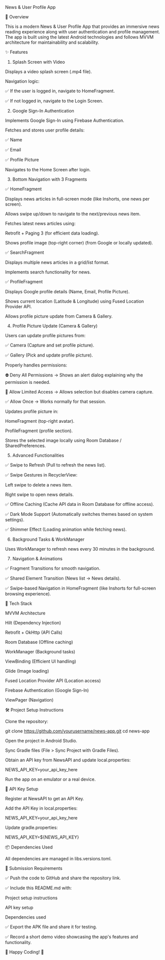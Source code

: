 News & User Profile App

📌 Overview

This is a modern News & User Profile App that provides an immersive news reading experience along with user authentication and profile management. The app is built using the latest Android technologies and follows MVVM architecture for maintainability and scalability.

✨ Features

1. Splash Screen with Video

Displays a video splash screen (.mp4 file).

Navigation logic:

✅ If the user is logged in, navigate to HomeFragment.

✅ If not logged in, navigate to the Login Screen.

2. Google Sign-In Authentication

Implements Google Sign-In using Firebase Authentication.

Fetches and stores user profile details:

✅ Name

✅ Email

✅ Profile Picture

Navigates to the Home Screen after login.

3. Bottom Navigation with 3 Fragments

✅ HomeFragment

Displays news articles in full-screen mode (like Inshorts, one news per screen).

Allows swipe up/down to navigate to the next/previous news item.

Fetches latest news articles using:

Retrofit + Paging 3 (for efficient data loading).

Shows profile image (top-right corner) (from Google or locally updated).

✅ SearchFragment

Displays multiple news articles in a grid/list format.

Implements search functionality for news.

✅ ProfileFragment

Displays Google profile details (Name, Email, Profile Picture).

Shows current location (Latitude & Longitude) using Fused Location Provider API.

Allows profile picture update from Camera & Gallery.

4. Profile Picture Update (Camera & Gallery)

Users can update profile pictures from:

✅ Camera (Capture and set profile picture).

✅ Gallery (Pick and update profile picture).

Properly handles permissions:

⛔ Deny All Permissions → Shows an alert dialog explaining why the permission is needed.

🚫 Allow Limited Access → Allows selection but disables camera capture.

✅ Allow Once → Works normally for that session.

Updates profile picture in:

HomeFragment (top-right avatar).

ProfileFragment (profile section).

Stores the selected image locally using Room Database / SharedPreferences.

5. Advanced Functionalities

✅ Swipe to Refresh (Pull to refresh the news list).

✅ Swipe Gestures in RecyclerView:

Left swipe to delete a news item.

Right swipe to open news details.

✅ Offline Caching (Cache API data in Room Database for offline access).

✅ Dark Mode Support (Automatically switches themes based on system settings).

✅ Shimmer Effect (Loading animation while fetching news).

6. Background Tasks & WorkManager

Uses WorkManager to refresh news every 30 minutes in the background.

7. Navigation & Animations

✅ Fragment Transitions for smooth navigation.

✅ Shared Element Transition (News list → News details).

✅ Swipe-based Navigation in HomeFragment (like Inshorts for full-screen browsing experience).

🚀 Tech Stack

MVVM Architecture

Hilt (Dependency Injection)

Retrofit + OkHttp (API Calls)

Room Database (Offline caching)

WorkManager (Background tasks)

ViewBinding (Efficient UI handling)

Glide (Image loading)

Fused Location Provider API (Location access)

Firebase Authentication (Google Sign-In)

ViewPager (Navigation)

🛠️ Project Setup Instructions

Clone the repository:

git clone https://github.com/yourusername/news-app.git
cd news-app

Open the project in Android Studio.

Sync Gradle files (File > Sync Project with Gradle Files).

Obtain an API key from NewsAPI and update local.properties:

NEWS_API_KEY=your_api_key_here

Run the app on an emulator or a real device.

🔑 API Key Setup

Register at NewsAPI to get an API Key.

Add the API Key in local.properties:

NEWS_API_KEY=your_api_key_here

Update gradle.properties:

NEWS_API_KEY=${NEWS_API_KEY}

📦 Dependencies Used

All dependencies are managed in libs.versions.toml.

📂 Submission Requirements

✅ Push the code to GitHub and share the repository link.

✅ Include this README.md with:

Project setup instructions

API key setup

Dependencies used

✅ Export the APK file and share it for testing.

✅ Record a short demo video showcasing the app's features and functionality.

🎉 Happy Coding! 🚀
